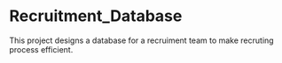 # Recruitment_Database
This project designs a database for a recruiment team to make recruting process efficient.
